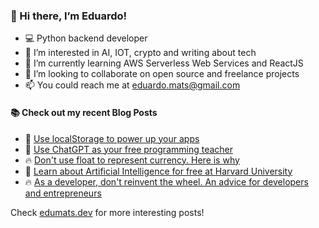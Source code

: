### 👋 Hi there, I’m Eduardo!
- 💻 Python backend developer
- 👀 I’m interested in AI, IOT, crypto and writing about tech
- 🌱 I’m currently learning AWS Serverless Web Services and ReactJS
- 💞️ I’m looking to collaborate on open source and freelance projects
- 📫 You could reach me at eduardo.mats@gmail.com

#### :books: Check out my recent Blog Posts
<!-- BLOGPOSTS:START -->
 - 💯 [Use localStorage to power up your apps](https://edumats.dev/use-localstorage-to-power-up-your-apps)
 - 🌮 [Use ChatGPT as your free programming teacher](https://edumats.dev/use-chatgpt-as-your-free-programming-teacher)
 - 🔥 [Don&#39;t use float to represent currency. Here is why](https://edumats.dev/dont-use-float-to-represent-currency-here-is-why)
 - 🚀 [Learn  about Artificial Intelligence for free at Harvard University](https://edumats.dev/learn-about-artificial-intelligence-for-free-at-harvard-university)
 - 🔥 [As a developer, don&#39;t reinvent the wheel. An advice for developers and entrepreneurs](https://edumats.dev/as-a-developer-dont-reinvent-the-wheel-an-advice-for-developers-and-entrepreneurs)<!-- BLOGPOSTS:END -->

Check [edumats.dev](https://edumats.dev/) for more interesting posts!
<!---
edumats/edumats is a ✨ special ✨ repository because its `README.md` (this file) appears on your GitHub profile.
You can click the Preview link to take a look at your changes.
--->
